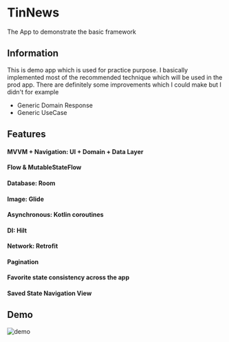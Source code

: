 # TinNews

The App to demonstrate the basic framework

## Information
This is demo app which is used for practice purpose. I basically implemented most of the recommended technique
which will be used in the prod app. There are definitely some improvements which I could make but I didn't for example
- Generic Domain Response
- Generic UseCase

## Features

#### MVVM + Navigation: UI + Domain + Data Layer
#### Flow & MutableStateFlow
#### Database: Room
#### Image: Glide
#### Asynchronous: Kotlin coroutines
#### DI: Hilt
#### Network: Retrofit
#### Pagination
#### Favorite state consistency across the app
#### Saved State Navigation View

## Demo

![demo](./images/test.gif)

